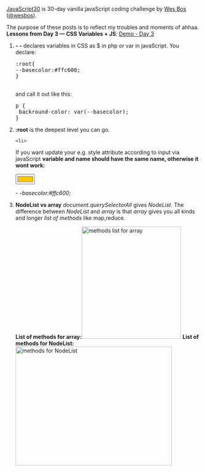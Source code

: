 <a href="https://javascript30.com/" target="_blank" title="JavaScript30" rel="external">JavaScript30</a> is 30-day vanilla javaScript coding challenge by <a href="http://wesbos.com/" target="_blank" title="Wes Bos's website" rel="external">Wes Bos</a> (<a href="https://twitter.com/wesbos?ref_src=twsrc%5Egoogle%7Ctwcamp%5Eserp%7Ctwgr%5Eauthor" target="_blank" title="Wes Bos on Twitter">@wesbos</a>). 

The purpose of these posts is to reflect my troubles and moments of ahhaa.
<strong>Lessons from Day 3 &mdash; CSS Variables + JS</strong>:
<a href="http://www.anuvi.me/javascript30/day3.html" target="_blank" title="Demo-Day 3" rel="external">Demo - Day 3</a>
<ol>
	<li><strong>- -</strong> declares variables in CSS as $ in php or var in javaScript.
You declare:
<pre>
:root{
--basecolor:#ffc600;
}

</pre>

and call it out like this:

<pre>
p {
 backround-color: var(--basecolor);
}
</pre>

</li>
	<li><strong>:root</strong> is the deepest level you can go.</li>

	<li>
If you want update your e.g. style attribute according to input via javaScript <strong>variable and name should have the same name, otherwise it wont work:</strong>
<pre>
<input id="base" type="color" name="basecolor" value="#ffc600">
</pre>

<em>- -basecolor:#ffc600;</em>
</li>
	<li><strong>NodeList vs array</strong>
<em>document.querySelectorAll</em> gives <em>NodeList</em>. The difference between <em>NodeList</em> and <em>array</em> is that <em>array</em> gives you all kinds and longer <em>list of methods</em> like map,reduce.

<strong>List of methods for array:</strong><a href="http://www.anuvi.me/blog/wp-content/uploads/2018/03/array.jpg" rel="attachment wp-att-513"><img src="http://www.anuvi.me/blog/wp-content/uploads/2018/03/array.jpg" alt="methods list for array" width="259" height="293" class="aligncenter size-full wp-image-513" /></a>
<strong>List of methods for NodeList:</strong>
<a href="http://www.anuvi.me/blog/wp-content/uploads/2018/03/NodeList.jpg" rel="attachment wp-att-514"><img src="http://www.anuvi.me/blog/wp-content/uploads/2018/03/NodeList.jpg" alt="methods for NodeList" width="407" height="310" class="aligncenter size-full wp-image-514" /></a>
</li>


</ol>
